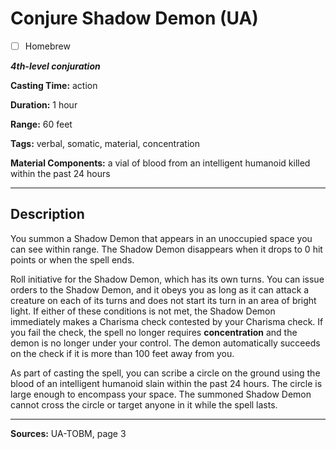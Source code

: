# Conjure Shadow Demon (UA)

- [ ] Homebrew

***4th-level conjuration***

**Casting Time:** action

**Duration:** 1 hour

**Range:** 60 feet

**Tags:** verbal, somatic, material, concentration

**Material Components:** a vial of blood from an intelligent humanoid killed within the past 24 hours

---

## Description
You summon a Shadow Demon that appears in an unoccupied space you can see within range.
The Shadow Demon disappears when it drops to 0 hit points or when the spell ends.

Roll initiative for the Shadow Demon, which has its own turns.
You can issue orders to the Shadow Demon, and it obeys you as long as it can attack a creature on each of its turns and does not start its turn in an area of bright light.
If either of these conditions is not met, the Shadow Demon immediately makes a Charisma check contested by your Charisma check.
If you fail the check, the spell no longer requires **concentration** and the demon is no longer under your control.
The demon automatically succeeds on the check if it is more than 100 feet away from you.

As part of casting the spell, you can scribe a circle on the ground using the blood of an intelligent humanoid slain within the past 24 hours.
The circle is large enough to encompass your space.
The summoned Shadow Demon cannot cross the circle or target anyone in it while the spell lasts.

---

**Sources:** UA-TOBM, page 3
